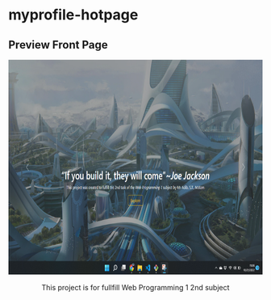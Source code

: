 # myprofile-hotpage
## Preview Front Page

<div align="center">
  <img src="previewpage.png" alt="Front page image" width="800" height="425"/>
</div>
<div align="center">
  <p>This project is for fullfill Web Programming 1 2nd subject</p>
</div>
